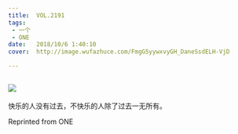 ```yaml
---
title:	VOL.2191
tags:
 - 一个
 - ONE
date:	2018/10/6 1:40:10
cover:	http://image.wufazhuce.com/FmgG5yywxvyGH_DaneSsdELH-VjD

---
```

![](http://image.wufazhuce.com/FmgG5yywxvyGH_DaneSsdELH-VjD)
---

快乐的人没有过去，不快乐的人除了过去一无所有。
 
Reprinted from ONE
